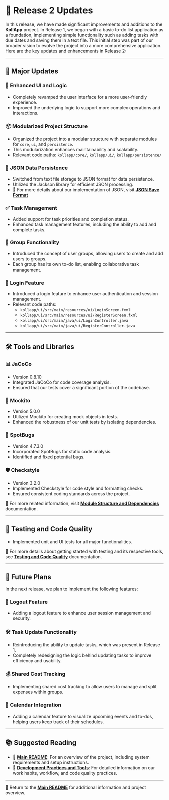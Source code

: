 # 🚀 Release 2 Updates

In this release, we have made significant improvements and additions to the **KollApp** project. In Release 1, we began with a basic to-do list application as a foundation, implementing simple functionality such as adding tasks with due dates and saving them in a text file. This initial step was part of our broader vision to evolve the project into a more comprehensive application. Here are the key updates and enhancements in Release 2:

---

## 🌟 Major Updates

### 🎨 Enhanced UI and Logic

- Completely revamped the user interface for a more user-friendly experience.
- Improved the underlying logic to support more complex operations and interactions.

### 📦 Modularized Project Structure

- Organized the project into a modular structure with separate modules for `core`, `ui`, and `persistence`.
- This modularization enhances maintainability and scalability.
- Relevant code paths: `kollapp/core/`, `kollapp/ui/`, `kollapp/persistence/`


### 📂 JSON Data Persistence

- Switched from text file storage to JSON format for data persistence.
- Utilized the Jackson library for efficient JSON processing.
- 📖 For more details about our implementation of JSON, visit **[JSON Save Format](../json_format.md)**

### ✅ Task Management

- Added support for task priorities and completion status.
- Enhanced task management features, including the ability to add and complete tasks.

### 👥 Group Functionality

- Introduced the concept of user groups, allowing users to create and add users to groups.
- Each group has its own to-do list, enabling collaborative task management.

### 🔐 Login Feature

- Introduced a login feature to enhance user authentication and session management.
- Relevant code paths:
  - `kollapp/ui/src/main/resources/ui/LoginScreen.fxml`
  - `kollapp/ui/src/main/resources/ui/RegisterScreen.fxml`
  - `kollapp/ui/src/main/java/ui/LoginController.java`
  - `kollapp/ui/src/main/java/ui/RegisterController.java`

---

## 🛠️ Tools and Libraries

### 📊 JaCoCo

- Version 0.8.10
- Integrated JaCoCo for code coverage analysis.
- Ensured that our tests cover a significant portion of the codebase.

### 🧪 Mockito

- Version 5.0.0
- Utilized Mockito for creating mock objects in tests.
- Enhanced the robustness of our unit tests by isolating dependencies.

### 🐞 SpotBugs

- Version 4.7.3.0
- Incorporated SpotBugs for static code analysis.
- Identified and fixed potential bugs.

### 🛡️ Checkstyle

- Version 3.2.0
- Implemented Checkstyle for code style and formatting checks.
- Ensured consistent coding standards across the project.

📖 For more related information, visit **[Module Structure and Dependencies](../module_structure_and_dependencies.md)** documentation.

---

## 🧪 Testing and Code Quality

- Implemented unit and UI tests for all major functionalities.

📖 For more details about getting started with testing and its respective tools, see **[Testing and Code Quality](../testing_and_code_quality.md)** documentation.

---

## 🔮 Future Plans

In the next release, we plan to implement the following features:

### 🔐 Logout Feature

- Adding a logout feature to enhance user session management and security.

### 🛠️ Task Update Functionality

- Reintroducing the ability to update tasks, which was present in Release 1.
- Completely redesigning the logic behind updating tasks to improve efficiency and usability.

### 💰 Shared Cost Tracking

- Implementing shared cost tracking to allow users to manage and split expenses within groups.

### 📅 Calendar Integration

- Adding a calendar feature to visualize upcoming events and to-dos, helping users keep track of their schedules.

---

## 📚 Suggested Reading

- 📖 **[Main README](../../readme.md)**: For an overview of the project, including system requirements and setup instructions.
- 📖 **[Development Practices and Tools](development_practices_and_code_quality.md)**: For detailed information on our work habits, workflow, and code quality practices.

---

📖 Return to the **[Main README](../../readme.md)** for additional information and project overview.